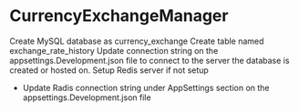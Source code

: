 # CurrencyExchangeManager

Create MySQL database as currency_exchange 
Create table named exchange_rate_history
Update connection string on the appsettings.Development.json file to connect to the server the database is created or hosted on.
Setup Redis server if not setup
  - Update Radis connection string under AppSettings section on the appsettings.Development.json file

